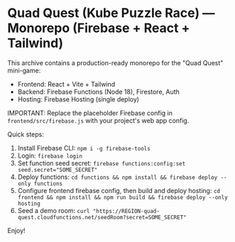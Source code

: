 # Quad Quest (Kube Puzzle Race) — Monorepo (Firebase + React + Tailwind)

This archive contains a production-ready monorepo for the "Quad Quest" mini-game:
- Frontend: React + Vite + Tailwind
- Backend: Firebase Functions (Node 18), Firestore, Auth
- Hosting: Firebase Hosting (single deploy)

IMPORTANT: Replace the placeholder Firebase config in `frontend/src/firebase.js` with your project's web app config.

Quick steps:
1. Install Firebase CLI: `npm i -g firebase-tools`
2. Login: `firebase login`
3. Set function seed secret:
   `firebase functions:config:set seed.secret="SOME_SECRET"`
4. Deploy functions: `cd functions && npm install && firebase deploy --only functions`
5. Configure frontend firebase config, then build and deploy hosting:
   `cd frontend && npm install && npm run build && firebase deploy --only hosting`
6. Seed a demo room:
   `curl "https://REGION-quad-quest.cloudfunctions.net/seedRoom?secret=SOME_SECRET"`

Enjoy!
